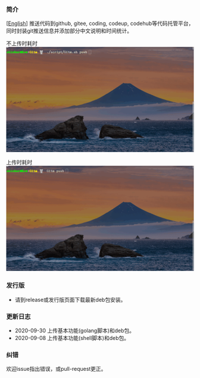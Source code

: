 ### 简介
[[English](./README.md)] 推送代码到github, gitee, coding, codeup, codehub等代码托管平台，同时封装git推送信息并添加部分中文说明和时间统计。

不上传时耗时
![updated](./updated.gif)

上传时耗时
![update](./update.gif)

### 发行版
* 请到release或发行版页面下载最新deb包安装。

### 更新日志
* 2020-09-30 上传基本功能(golang脚本)和deb包。
* 2020-09-08 上传基本功能(shell脚本)和deb包。

### 纠错
欢迎issue指出错误，或pull-request更正。

